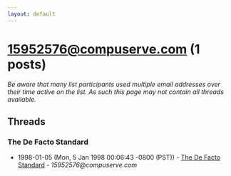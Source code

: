 ```yaml
---
layout: default
---
```


# 15952576@compuserve.com (1 posts)

_Be aware that many list participants used multiple email addresses over their time active on the list. As such this page may not contain all threads available._

## Threads

### The De Facto Standard
+ 1998-01-05 (Mon, 5 Jan 1998 00:06:43 -0800 (PST)) - [The De Facto Standard](/archive/1998/01/24230b2d28c55de3127ceb6160601e74865dd5195a2e92af5b59e317e41f02a4) - _15952576@compuserve.com_

